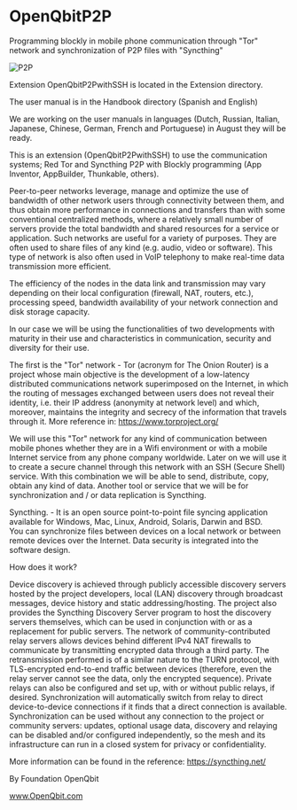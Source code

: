# OpenQbitP2P
Programming blockly in mobile phone communication through "Tor" network and synchronization of P2P files with "Syncthing"

![P2P](https://user-images.githubusercontent.com/60530547/89117654-207bef80-d465-11ea-85d4-1114ba89bbe0.png)


Extension OpenQbitP2PwithSSH is located in the Extension directory.

The user manual is in the Handbook directory (Spanish and English)

We are working on the user manuals in languages ​​(Dutch, Russian, Italian, Japanese, Chinese, German, French and Portuguese) in August they will be ready.

This is an extension (OpenQbitP2PwithSSH) to use the communication systems; Red Tor and Syncthing P2P with Blockly programming (App Inventor, AppBuilder, Thunkable, others).

Peer-to-peer networks leverage, manage and optimize the use of bandwidth of other network users through connectivity between them, and thus obtain more performance in connections and transfers than with some conventional centralized methods, where a relatively small number of servers provide the total bandwidth and shared resources for a service or application. 
Such networks are useful for a variety of purposes. They are often used to share files of any kind (e.g. audio, video or software). This type of network is also often used in VoIP telephony to make real-time data transmission more efficient. 

The efficiency of the nodes in the data link and transmission may vary depending on their local configuration (firewall, NAT, routers, etc.), processing speed, bandwidth availability of your network connection and disk storage capacity. 

In our case we will be using the functionalities of two developments with maturity in their use and characteristics in communication, security and diversity for their use.

The first is the "Tor" network - Tor (acronym for The Onion Router) is a project whose main objective is the development of a low-latency distributed communications network superimposed on the Internet, in which the routing of messages exchanged between users does not reveal their identity, i.e. their IP address (anonymity at network level) and which, moreover, maintains the integrity and secrecy of the information that travels through it.
More reference in: https://www.torproject.org/

We will use this "Tor" network for any kind of communication between mobile phones whether they are in a Wifi environment or with a mobile Internet service from any phone company worldwide. Later on we will use it to create a secure channel through this network with an SSH (Secure Shell) service. With this combination we will be able to send, distribute, copy, obtain any kind of data.
Another tool or service that we will be for synchronization and / or data replication is Syncthing.

Syncthing. - It is an open source point-to-point file syncing application available for Windows, Mac, Linux, Android, Solaris, Darwin and BSD.  
You can synchronize files between devices on a local network or between remote devices over the Internet. Data security is integrated into the software design.

How does it work?

Device discovery is achieved through publicly accessible discovery servers hosted by the project developers, local (LAN) discovery through broadcast messages, device history and static addressing/hosting. The project also provides the Syncthing Discovery Server program to host the discovery servers themselves, which can be used in conjunction with or as a replacement for public servers.
The network of community-contributed relay servers allows devices behind different IPv4 NAT firewalls to communicate by transmitting encrypted data through a third party. The retransmission performed is of a similar nature to the TURN protocol, with TLS-encrypted end-to-end traffic between devices (therefore, even the relay server cannot see the data, only the encrypted sequence). Private relays can also be configured and set up, with or without public relays, if desired. Synchronization will automatically switch from relay to direct device-to-device connections if it finds that a direct connection is available.
Synchronization can be used without any connection to the project or community servers: updates, optional usage data, discovery and relaying can be disabled and/or configured independently, so the mesh and its infrastructure can run in a closed system for privacy or confidentiality.

More information can be found in the reference: https://syncthing.net/

By Foundation OpenQbit

www.OpenQbit.com
